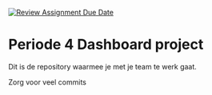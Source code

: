 [![Review Assignment Due Date](https://classroom.github.com/assets/deadline-readme-button-8d59dc4de5201274e310e4c54b9627a8934c3b88527886e3b421487c677d23eb.svg)](https://classroom.github.com/a/lux8dV0j)
# Periode 4 Dashboard project

Dit is de repository waarmee je met je team te werk gaat. 

Zorg voor veel commits
